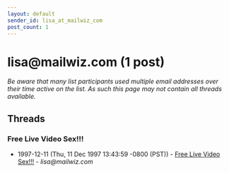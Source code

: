```yaml
---
layout: default
sender_id: lisa_at_mailwiz_com
post_count: 1
---
```


# lisa<span>@</span>mailwiz.com (1 post)

_Be aware that many list participants used multiple email addresses over their time active on the list. As such this page may not contain all threads available._

## Threads

### Free Live Video Sex!!!
+ 1997-12-11 (Thu, 11 Dec 1997 13:43:59 -0800 (PST)) - [Free Live Video Sex!!!](/archive/1997/12/c054b05bfa6ab93a1cec7ddfa274163b7d4487031c404f3531ead494026dc81a) - _lisa@mailwiz.com_

